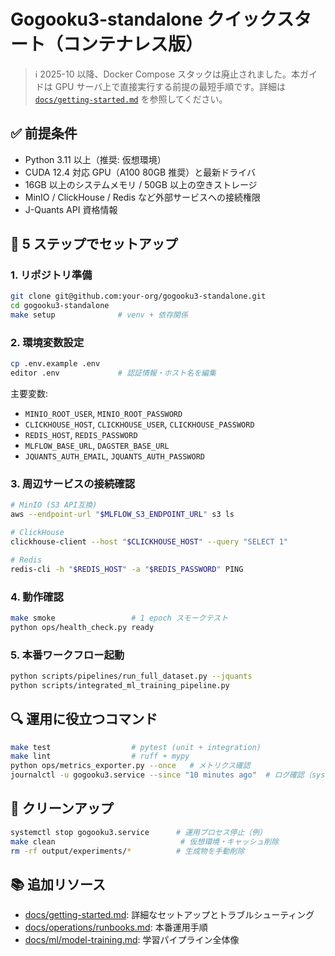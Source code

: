 # Gogooku3-standalone クイックスタート（コンテナレス版）

> ℹ️ 2025-10 以降、Docker Compose スタックは廃止されました。本ガイドは GPU サーバ上で直接実行する前提の最短手順です。詳細は [`docs/getting-started.md`](../getting-started.md) を参照してください。

## ✅ 前提条件
- Python 3.11 以上（推奨: 仮想環境）
- CUDA 12.4 対応 GPU（A100 80GB 推奨）と最新ドライバ
- 16GB 以上のシステムメモリ / 50GB 以上の空きストレージ
- MinIO / ClickHouse / Redis など外部サービスへの接続権限
- J-Quants API 資格情報

## 🚀 5 ステップでセットアップ

### 1. リポジトリ準備
```bash
git clone git@github.com:your-org/gogooku3-standalone.git
cd gogooku3-standalone
make setup              # venv + 依存関係
```

### 2. 環境変数設定
```bash
cp .env.example .env
editor .env             # 認証情報・ホスト名を編集
```

主要変数:
- `MINIO_ROOT_USER`, `MINIO_ROOT_PASSWORD`
- `CLICKHOUSE_HOST`, `CLICKHOUSE_USER`, `CLICKHOUSE_PASSWORD`
- `REDIS_HOST`, `REDIS_PASSWORD`
- `MLFLOW_BASE_URL`, `DAGSTER_BASE_URL`
- `JQUANTS_AUTH_EMAIL`, `JQUANTS_AUTH_PASSWORD`

### 3. 周辺サービスの接続確認
```bash
# MinIO (S3 API互換)
aws --endpoint-url "$MLFLOW_S3_ENDPOINT_URL" s3 ls

# ClickHouse
clickhouse-client --host "$CLICKHOUSE_HOST" --query "SELECT 1"

# Redis
redis-cli -h "$REDIS_HOST" -a "$REDIS_PASSWORD" PING
```

### 4. 動作確認
```bash
make smoke                 # 1 epoch スモークテスト
python ops/health_check.py ready
```

### 5. 本番ワークフロー起動
```bash
python scripts/pipelines/run_full_dataset.py --jquants
python scripts/integrated_ml_training_pipeline.py
```

## 🔍 運用に役立つコマンド
```bash
make test                  # pytest (unit + integration)
make lint                  # ruff + mypy
python ops/metrics_exporter.py --once   # メトリクス確認
journalctl -u gogooku3.service --since "10 minutes ago"  # ログ確認（systemd運用例）
```

## 🧹 クリーンアップ
```bash
systemctl stop gogooku3.service      # 運用プロセス停止（例）
make clean                            # 仮想環境・キャッシュ削除
rm -rf output/experiments/*          # 生成物を手動削除
```

## 📚 追加リソース
- [docs/getting-started.md](../getting-started.md): 詳細なセットアップとトラブルシューティング
- [docs/operations/runbooks.md](../operations/runbooks.md): 本番運用手順
- [docs/ml/model-training.md](../ml/model-training.md): 学習パイプライン全体像

